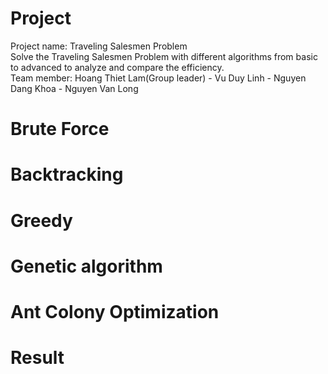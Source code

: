 # Project
Project name: Traveling Salesmen Problem <br/>
Solve the Traveling Salesmen Problem with different algorithms from basic to advanced to analyze and compare the efficiency. <br/>
Team member: Hoang Thiet Lam(Group leader) - Vu Duy Linh - Nguyen Dang Khoa - Nguyen Van Long
# Brute Force

# Backtracking

# Greedy

# Genetic algorithm

# Ant Colony Optimization

# Result
